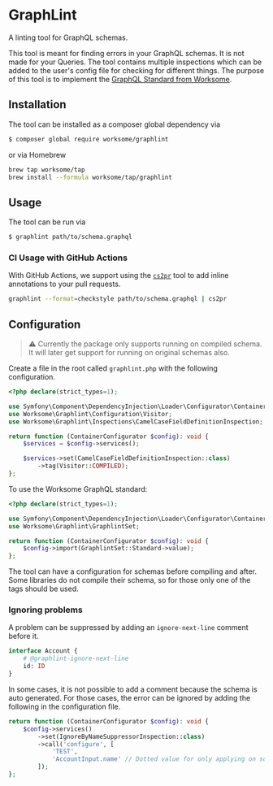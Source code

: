 # GraphLint

A linting tool for GraphQL schemas.

This tool is meant for finding errors in your GraphQL schemas.
It is not made for your Queries.
The tool contains multiple inspections which can be added to the user's config file for checking for different things.
The purpose of this tool is
to implement the [GraphQL Standard from Worksome](https://github.com/worksome/graphql-standards).

## Installation

The tool can be installed as a composer global dependency via

```bash
$ composer global require worksome/graphlint
```

or via Homebrew

```bash
brew tap worksome/tap
brew install --formula worksome/tap/graphlint
```

## Usage

The tool can be run via

```bash
$ graphlint path/to/schema.graphql
```

### CI Usage with GitHub Actions

With GitHub Actions, we support using the [`cs2pr`](https://github.com/staabm/annotate-pull-request-from-checkstyle)
tool to add inline annotations to your pull requests.

```bash
graphlint --format=checkstyle path/to/schema.graphql | cs2pr
```

## Configuration

> ⚠️ Currently the package only supports running on compiled schema.
> It will later get support for running on original schemas also.

Create a file in the root called `graphlint.php` with the following configuration.

```php
<?php declare(strict_types=1);

use Symfony\Component\DependencyInjection\Loader\Configurator\ContainerConfigurator;
use Worksome\Graphlint\Configuration\Visitor;
use Worksome\Graphlint\Inspections\CamelCaseFieldDefinitionInspection;

return function (ContainerConfigurator $config): void {
    $services = $config->services();

    $services->set(CamelCaseFieldDefinitionInspection::class)
        ->tag(Visitor::COMPILED);
};
```

To use the Worksome GraphQL standard:

```php
<?php declare(strict_types=1);

use Symfony\Component\DependencyInjection\Loader\Configurator\ContainerConfigurator;
use Worksome\Graphlint\GraphlintSet;

return function (ContainerConfigurator $config): void {
    $config->import(GraphlintSet::Standard->value);
};
```

The tool can have a configuration for schemas before compiling and after.
Some libraries do not compile their schema, so for those only one of the tags should be used.

### Ignoring problems

A problem can be suppressed by adding an `ignore-next-line` comment before it.

```graphql
interface Account {
    # @graphlint-ignore-next-line
    id: ID
}
```

In some cases, it is not possible to add a comment because the schema is auto generated. For
those cases, the error can be ignored by adding the following in the configuration file.

```php
return function (ContainerConfigurator $config): void {
    $config->services()
        ->set(IgnoreByNameSuppressorInspection::class)
        ->call('configure', [
            'TEST',
            'AccountInput.name' // Dotted value for only applying on some fields
        ]);
};
```
